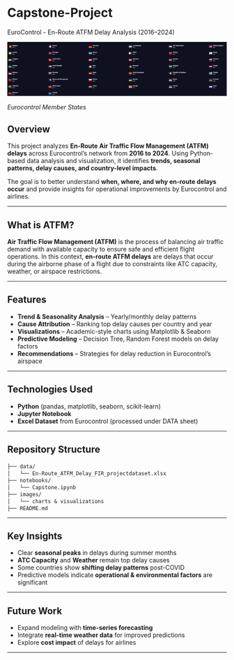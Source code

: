 # Capstone-Project
EuroControl - En-Route ATFM Delay Analysis (2016–2024)

![img_text](https://github.com/jimmm83/Wong-jim-heng-Capstone-Project/blob/main/eurocontrol_members.jpg)

*Eurocontrol Member States*

## Overview

This project analyzes **En-Route Air Traffic Flow Management (ATFM) delays** across Eurocontrol’s network from **2016 to 2024**. Using Python-based data analysis and visualization, it identifies **trends, seasonal patterns, delay causes, and country-level impacts**.

The goal is to better understand **when, where, and why en-route delays occur** and provide insights for operational improvements by Eurocontrol and airlines.

---

## What is ATFM?

**Air Traffic Flow Management (ATFM)** is the process of balancing air traffic demand with available capacity to ensure safe and efficient flight operations.
In this context, **en-route ATFM delays** are delays that occur during the airborne phase of a flight due to constraints like ATC capacity, weather, or airspace restrictions.

---

## Features

* **Trend & Seasonality Analysis** – Yearly/monthly delay patterns
* **Cause Attribution** – Ranking top delay causes per country and year
* **Visualizations** – Academic-style charts using Matplotlib & Seaborn
* **Predictive Modeling** – Decision Tree, Random Forest models on delay factors
* **Recommendations** – Strategies for delay reduction in Eurocontrol’s airspace

---

## Technologies Used

* **Python** (pandas, matplotlib, seaborn, scikit-learn)
* **Jupyter Notebook**
* **Excel Dataset** from Eurocontrol (processed under DATA sheet)

---

## Repository Structure

```
├── data/
│   └── En-Route_ATFM_Delay_FIR_projectdataset.xlsx
├── notebooks/
│   └── Capstone.ipynb
├── images/
│   └── charts & visualizations
├── README.md
```

---

## Key Insights

* Clear **seasonal peaks** in delays during summer months
* **ATC Capacity** and **Weather** remain top delay causes
* Some countries show **shifting delay patterns** post-COVID
* Predictive models indicate **operational & environmental factors** are significant

---

## Future Work

* Expand modeling with **time-series forecasting**
* Integrate **real-time weather data** for improved predictions
* Explore **cost impact** of delays for airlines

---


